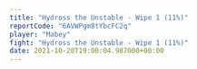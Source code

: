 ```yaml
---
title: "Hydross the Unstable - Wipe 1 (11%)"
reportCode: "6AVWPgm8tYbcFC2q"
player: "Mabey"
fight: "Hydross the Unstable - Wipe 1 (11%)"
date: 2021-10-20T19:00:04.987000+00:00
---
```


